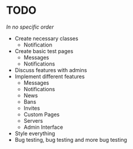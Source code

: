 TODO
====

<em>In no specific order</em>

- Create necessary classes
    - Notification
- Create basic test pages
    - Messages
    - Notifications
- Discuss features with admins
- Implement different features
	- Messages
	- Notifications
	- News
	- Bans
	- Invites
	- Custom Pages
	- Servers
	- Admin Interface
- Style everything
- Bug testing, bug testing and more bug testing
